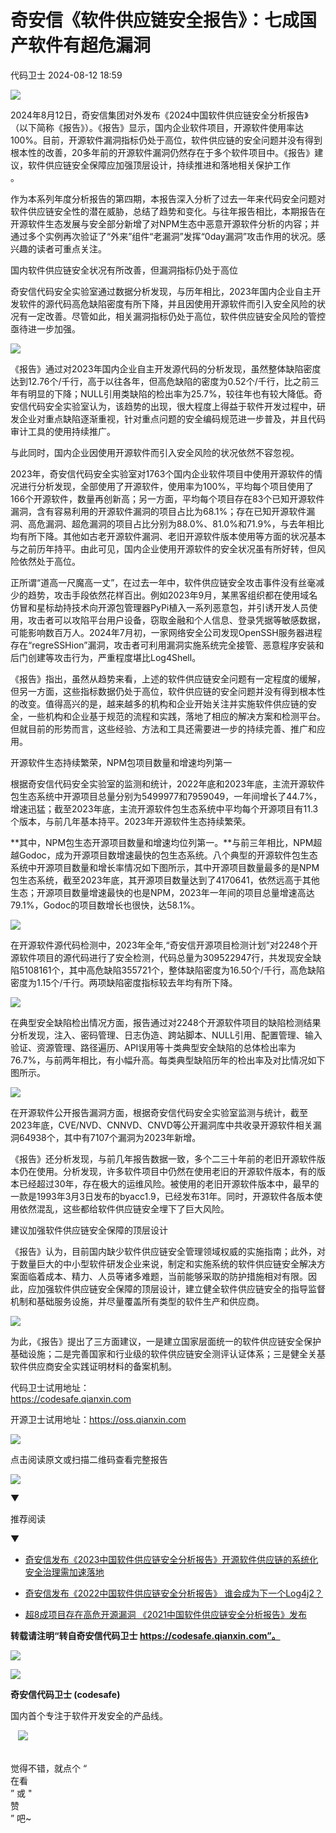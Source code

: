 #  奇安信《软件供应链安全报告》：七成国产软件有超危漏洞   
 代码卫士   2024-08-12 18:59  
  
![](https://mmbiz.qpic.cn/mmbiz_png/gFobXsnalYBenefluzf13BLvwMb5nicibzftyMDKBUibkF8fibMo2rmVibwyCib0ic8kkib8ovibnMEbZbqNmOxCtCET1iaQ/640?wx_fmt=png "")  
  
2024年8月12日，奇安信集团对外发布《2024中国软件供应链安全分析报告》（以下简称《报告》）。《报告》显示，国内企业软件项目，开源软件使用率达100%。目前，开源软件漏洞指标仍处于高位，软件供应链的安全问题并没有得到根本性的改善，20多年前的开源软件漏洞仍然存在于多个软件项目中。《报告》建议，软件供应链安全保障应加强顶层设计，持续推进和落地相关保护工作  
。  
  
作为本系列年度分析报告的第四期，本报告深入分析了过去一年来代码安全问题对软件供应链安全性的潜在威胁，总结了趋势和变化。与往年报告相比，本期报告在开源软件生态发展与安全部分新增了对NPM生态中恶意开源软件分析的内容；并通过多个实例再次验证了“外来”组件“老漏洞”发挥“0day漏洞”攻击作用的状况。感兴趣的读者可重点关注。  
  
国内软件供应链安全状况有所改善，但漏洞指标仍处于高位  
  
奇安信代码安全实验室通过数据分析发现，与历年相比，2023年国内企业自主开发软件的源代码高危缺陷密度有所下降，并且因使用开源软件而引入安全风险的状况有一定改善。尽管如此，相关漏洞指标仍处于高位，软件供应链安全风险的管控亟待进一步加强。  
  
![](https://mmbiz.qpic.cn/mmbiz_png/G3LNmiaOGjarbZVzVgPKcnQmrEPkM7WZ2GLy1To7BkxPibx5xbyEJPgQA8iayKJUnFfluY8ick4ewkyAbjwMpxiaMQg/640?wx_fmt=png&from=appmsg "")  
  
《报告》通过对2023年国内企业自主开发源代码的分析发现，虽然整体缺陷密度达到12.76个/千行，高于以往各年，但高危缺陷的密度为0.52个/千行，比之前三年有明显的下降；NULL引用类缺陷的检出率为25.7%，较往年也有较大降低。奇安信代码安全实验室认为，该趋势的出现，很大程度上得益于软件开发过程中，研发企业对重点缺陷逐渐重视，针对重点问题的安全编码规范进一步普及，并且代码审计工具的使用持续推广。  
  
与此同时，国内企业因使用开源软件而引入安全风险的状况依然不容忽视。  
  
2023年，奇安信代码安全实验室对1763个国内企业软件项目中使用开源软件的情况进行分析发现，全部使用了开源软件，使用率为100%，平均每个项目使用了166个开源软件，数量再创新高；另一方面，平均每个项目存在83个已知开源软件漏洞，含有容易利用的开源软件漏洞的项目占比为68.1%；存在已知开源软件漏洞、高危漏洞、超危漏洞的项目占比分别为88.0%、81.0%和71.9%，与去年相比均有所下降。其他如古老开源软件漏洞、老旧开源软件版本使用等方面的状况基本与之前历年持平。由此可见，国内企业使用开源软件的安全状况虽有所好转，但风险依然处于高位。  
  
正所谓“道高一尺魔高一丈”，在过去一年中，软件供应链安全攻击事件没有丝毫减少的趋势，攻击手段依然花样百出。例如2023年9月，某黑客组织都在使用域名仿冒和星标劫持技术向开源包管理器PyPi植入一系列恶意包，并引诱开发人员使用，攻击者可以攻陷平台用户设备，窃取金融和个人信息、登录凭据等敏感数据，可能影响数百万人。2024年7月初，一家网络安全公司发现OpenSSH服务器进程存在“regreSSHion”漏洞，攻击者可利用漏洞实施系统完全接管、恶意程序安装和后门创建等攻击行为，严重程度堪比Log4Shell。  
  
《报告》指出，虽然从趋势来看，上述的软件供应链安全问题有一定程度的缓解，但另一方面，这些指标数据仍处于高位，软件供应链的安全问题并没有得到根本性的改变。值得高兴的是，越来越多的机构和企业开始关注并实施软件供应链的安全，一些机构和企业基于规范的流程和实践，落地了相应的解决方案和检测平台。但就目前的形势而言，这些经验、方法和工具还需要进一步的持续完善、推广和应用。  
  
开源软件生态持续繁荣，NPM包项目数量和增速均列第一  
  
根据奇安信代码安全实验室的监测和统计，2022年底和2023年底，主流开源软件包生态系统中开源项目总量分别为5499977和7959049，一年间增长了44.7%，增速迅猛；截至2023年底，主流开源软件包生态系统中平均每个开源项目有11.3个版本，与前几年基本持平。2023年开源软件生态持续繁荣。  
  
**其中，NPM包生态开源项目数量和增速均位列第一。**与前三年相比，NPM超越Godoc，成为开源项目数增速最快的包生态系统。八个典型的开源软件包生态系统中开源项目数量和增长率情况如下图所示，其中开源项目数量最多的是NPM包生态系统，截至2023年底，其开源项目数量达到了4170641，依然远高于其他生态；开源项目数量增速最快的也是NPM，2023年一年间的项目总量增速高达79.1%，Godoc的项目数增长也很快，达58.1%。  
  
![](https://mmbiz.qpic.cn/mmbiz_png/G3LNmiaOGjarbZVzVgPKcnQmrEPkM7WZ2HgJ0Pr9iaxZaTV0KBCTOZHGRCBJlaibh5srtEw6R63E66KYPEC7MtZXQ/640?wx_fmt=png&from=appmsg "")  
  
在开源软件源代码检测中，2023年全年,“奇安信开源项目检测计划”对2248个开源软件项目的源代码进行了安全检测，代码总量为309522947行，共发现安全缺陷5108161个，其中高危缺陷355721个，整体缺陷密度为16.50个/千行，高危缺陷密度为1.15个/千行。两项缺陷密度指标较去年均有所下降。  
  
![](https://mmbiz.qpic.cn/mmbiz_png/G3LNmiaOGjarbZVzVgPKcnQmrEPkM7WZ2JE5DA6zibMk2O3I3cr4QI1RjxUHr0kBbLl70x3eS9Uanz4Cic93hIArA/640?wx_fmt=png&from=appmsg "")  
  
在典型安全缺陷检出情况方面，报告通过对2248个开源软件项目的缺陷检测结果分析发现，注入、密码管理、日志伪造、跨站脚本、NULL引用、配置管理、输入验证、资源管理、路径遍历、API误用等十类典型安全缺陷的总体检出率为76.7%，与前两年相比，有小幅升高。每类典型缺陷历年的检出率及对比情况如下图所示。  
  
![](https://mmbiz.qpic.cn/mmbiz_png/G3LNmiaOGjarbZVzVgPKcnQmrEPkM7WZ2EVOPKUQm4G1oXLxhr7eH3qgXOahx8fkbDNMFuUoMZm2T3JBGico5FqQ/640?wx_fmt=png&from=appmsg "")  
  
在开源软件公开报告漏洞方面，根据奇安信代码安全实验室监测与统计，截至2023年底，CVE/NVD、CNNVD、CNVD等公开漏洞库中共收录开源软件相关漏洞64938个，其中有7107个漏洞为2023年新增。  
  
《报告》还分析发现，与前几年报告数据一致，多个二三十年前的老旧开源软件版本仍在使用。分析发现，许多软件项目中仍然在使用老旧的开源软件版本，有的版本已经超过30年，存在极大的运维风险。被使用的老旧开源软件版本中，最早的一款是1993年3月3日发布的byacc1.9，已经发布31年。同时，开源软件各版本使用依然混乱，这些都给软件供应链安全埋下了巨大风险。  
  
建议加强软件供应链安全保障的顶层设计  
  
《报告》认为，目前国内缺少软件供应链安全管理领域权威的实施指南；此外，对于数量巨大的中小型软件研发企业来说，制定和实施系统的软件供应链安全解决方案面临着成本、精力、人员等诸多难题，当前能够采取的防护措施相对有限。因此，应加强软件供应链安全保障的顶层设计，建立健全软件供应链安全的指导监督机制和基础服务设施，并尽量覆盖所有类型的软件生产和供应商。  
  
![](https://mmbiz.qpic.cn/sz_mmbiz_png/MSTev7u7LEMcSo3ve1RC29WohATAeES1mKkCgNMklkRvxpofgQOmKDJBufGAtNPBvicTdlOdTlstJPoCBIX0wQg/640?wx_fmt=png "")  
  
为此，《报告》提出了三方面建议，一是建立国家层面统一的软件供应链安全保护基础设施；二是完善国家和行业级的软件供应链安全测评认证体系；三是健全关基软件供应商安全实践证明材料的备案机制。  
  
代码卫士试用地址：  
https://codesafe.qianxin.com  
  
开源卫士试用地址：https://oss.qianxin.com  
  
![](https://mmbiz.qpic.cn/mmbiz_jpg/oBANLWYScMTBzmfDJA6rWkgzD5KIKNibpR0szmPaeuu4BibnJiaQzxBpaRMwb8icKTeZVEuWREJwacZm3wElt7vOtQ/640?wx_fmt=jpeg "")  
  
  
  
  
  
  
点击阅读原文或扫描二维码查看完整报告  
  
![](https://mmbiz.qpic.cn/mmbiz_png/oBANLWYScMS6EdicCo5fTTOx54jSMsRiaq2OwJAX2S1WmqMIptJOjDetl9QT5KGqdvANunImpLU9GFK3ibueN2Ypg/640?wx_fmt=png&from=appmsg "")  
  
  
▼  
  
推荐阅读  
  
▼  
- [奇安信发布《2023中国软件供应链安全分析报告》开源软件供应链的系统化安全治理需加速落地](http://mp.weixin.qq.com/s?__biz=MzU0NDk0NTAwMw==&mid=2247595950&idx=1&sn=22f49f56f61f2b36f58a4de6c699e493&chksm=fb7751aacc00d8bcb7c99781b8912d0e90afbfd613fed06b504a187256812b3912ccf171ae81&scene=21#wechat_redirect)  
  
  
- [奇安信发布《2022中国软件供应链安全分析报告》 谁会成为下一个Log4j2？](http://mp.weixin.qq.com/s?__biz=MzU0NDk0NTAwMw==&mid=2247571203&idx=1&sn=9f24a4b42c3817a5b7bbff5f34fcf58b&chksm=fb77f107cc007811b65d0a3e6bddd90657de8b4a63a2c7af83f7bc3754961b81659458199160&scene=21#wechat_redirect)  
  
  
- [超8成项目存在高危开源漏洞 《2021中国软件供应链安全分析报告》发布](http://mp.weixin.qq.com/s?__biz=MzU0NDk0NTAwMw==&mid=2247527621&idx=1&sn=325056e3d95d256be4bef354d9f38520&chksm=fb764ac1cc01c3d71c84c3f4900202de43242600fa13dc18a5020a19b0bff111294d873ce1ee&scene=21#wechat_redirect)  
  
  
  
**转载请注明“转自奇安信代码卫士 https://codesafe.qianxin.com”。**  
  
![](https://mmbiz.qpic.cn/mmbiz_jpg/oBANLWYScMSf7nNLWrJL6dkJp7RB8Kl4zxU9ibnQjuvo4VoZ5ic9Q91K3WshWzqEybcroVEOQpgYfx1uYgwJhlFQ/640?wx_fmt=jpeg "")  
  
![](https://mmbiz.qpic.cn/mmbiz_jpg/oBANLWYScMSN5sfviaCuvYQccJZlrr64sRlvcbdWjDic9mPQ8mBBFDCKP6VibiaNE1kDVuoIOiaIVRoTjSsSftGC8gw/640?wx_fmt=jpeg "")  
  
**奇安信代码卫士 (codesafe)**  
  
国内首个专注于软件开发安全的产品线。  
  
   ![](https://mmbiz.qpic.cn/mmbiz_gif/oBANLWYScMQ5iciaeKS21icDIWSVd0M9zEhicFK0rbCJOrgpc09iaH6nvqvsIdckDfxH2K4tu9CvPJgSf7XhGHJwVyQ/640?wx_fmt=gif "")  
  
   
觉得不错，就点个 “  
在看  
” 或 "  
赞  
” 吧~  
  
  
